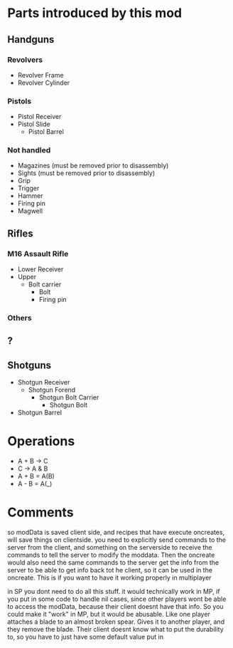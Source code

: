 # Parts introduced by this mod

## Handguns

### Revolvers

* Revolver Frame
* Revolver Cylinder

### Pistols

* Pistol Receiver
* Pistol Slide
	* Pistol Barrel

### Not handled

* Magazines (must be removed prior to disassembly)
* Sights (must be removed prior to disassembly)
* Grip
* Trigger
* Hammer
* Firing pin
* Magwell

## Rifles

### M16 Assault Rifle

* Lower Receiver
* Upper
	* Bolt carrier
		* Bolt
		* Firing pin

### Others

## ?

## Shotguns

* Shotgun Receiver
  * Shotgun Forend
	  * Shotgun Bolt Carrier
	    * Shotgun Bolt
* Shotgun Barrel

# Operations

* A + B -> C
* C -> A & B
* A + B = A(B)
* A - B = A(_)

# Comments

so modData is saved client side, and recipes that have execute oncreates, will save things on clientside. you need to explicitly send commands to the server from the client, and something on the serverside to receive the commands to tell the server to modify the moddata. Then the oncreate would also need the same commands to the server get the info from the server to be able to get info back tot he client, so it can be used in the oncreate. This is if you want to have it working properly in multiplayer

in SP you dont need to do all this stuff. it would technically work in MP, if you put in some code to handle nil cases, since other players wont be able to access the modData, because their client doesnt have that info. So you could make it "work" in MP, but it would be abusable. Like one player attaches a blade to an almost broken spear. Gives it to another player, and they remove the blade. Their client doesnt know what to put the durability to, so you have to just have some default value put in